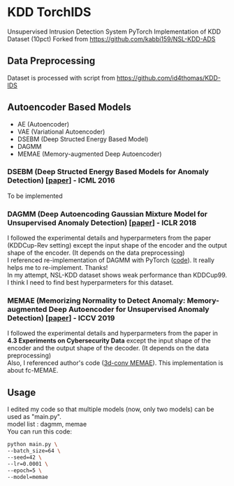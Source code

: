# KDD TorchIDS
Unsupervised Intrusion Detection System PyTorch Implementation of KDD Dataset (10pct)
Forked from https://github.com/kabbi159/NSL-KDD-ADS

## Data Preprocessing
Dataset is processed with script from https://github.com/id4thomas/KDD-IDS

## Autoencoder Based Models
* AE (Autoencoder)
* VAE (Variational Autoencoder)
* DSEBM (Deep Structed Energy Based Model)
* DAGMM
* MEMAE (Memory-augmented Deep Autoencoder)

### DSEBM (Deep Structed Energy Based Models for Anomaly Detection) [[paper](https://arxiv.org/abs/1605.07717)] - ICML 2016   
To be implemented

### DAGMM (Deep Autoencoding Gaussian Mixture Model for Unsupervised Anomaly Detection) [[paper](https://sites.cs.ucsb.edu/~bzong/doc/iclr18-dagmm.pdf)] - ICLR 2018
I followed the experimental details and hyperparmeters from the paper (KDDCup-Rev setting) except the input shape of the encoder and the output shape of the encoder. (It depends on the data preprocessing)   
I referenced re-implementation of DAGMM with PyTorch ([code](https://github.com/danieltan07/dagmm)). It really helps me to re-implement. Thanks!   
In my attempt, NSL-KDD dataset shows weak performance than KDDCup99. I think I need to find best hyperparmeters for this dataset.

### MEMAE (Memorizing Normality to Detect Anomaly: Memory-augmented Deep Autoencoder for Unsupervised Anomaly Detection) [[paper](https://arxiv.org/abs/1904.02639)] - ICCV 2019    
I followed the experimental details and hyperparmeters from the paper in **4.3 Experiments on Cybersecurity Data** except the input shape of the encoder and the output shape of the decoder. (It depends on the data preprocessing)   
Also, I referenced author's code ([3d-conv MEMAE](https://github.com/donggong1/memae-anomaly-detection)). This implementation is about fc-MEMAE.   


## Usage
I edited my code so that multiple models (now, only two models) can be used as "main.py".   
model list : dagmm, memae   
You can run this code:
```bash
python main.py \
--batch_size=64 \
--seed=42 \
--lr=0.0001 \
--epoch=5 \
--model=memae
```

